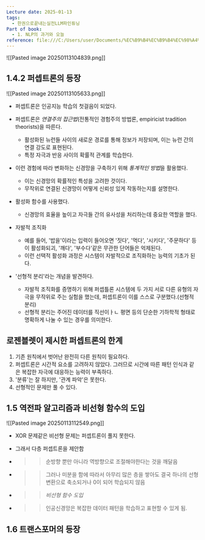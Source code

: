 ```yaml
---
Lecture date: 2025-01-13
tags:
  - 한권으로끝내는실전LLM파인튜닝
Part of book:
  - 1. NLP의 과거와 오늘
reference: file:///C:/Users/user/Documents/%EC%B9%B4%EC%B9%B4%EC%98%A4%ED%86%A1%20%EB%B0%9B%EC%9D%80%20%ED%8C%8C%EC%9D%BC/%ED%95%9C%20%EA%B6%8C%EC%9C%BC%EB%A1%9C%20%EB%81%9D%EB%82%B4%EB%8A%94%20%EC%8B%A4%EC%A0%84%20LLM%20%ED%8C%8C%EC%9D%B8%ED%8A%9C%EB%8B%9D.pdf
---
```

![[Pasted image 20250113104839.png]]


## 1.4.2 퍼셉트론의 등장
![[Pasted image 20250113105633.png]]
- 퍼셉트론은 인공지능 학습의 첫걸음이 되었다.
- 퍼셉트론은 *연결주의 접근법*(전통적인 경험주의 방법론, empiricist tradition theorists)을 따른다.
	- 활성화된 뉴런들 사이의 새로운 경로를 통해 정보가 저장되며, 이는 뉴런 간의 연결 강도로 표현된다.
	- 특정 자극과 반응 사이의 확률적 관계를 학습한다.

- 이런 경험에 따라 변화하는 신경망을 구축하기 위해 *통계적인 방법*을 활용했다.
	- 이는 신경망의 확률적인 특성을 고려한 것이다.
	- 무작위로 연결된 신경망이 어떻게 신뢰성 있게 작동하는지를 설명한다.

- 활성화 함수를 사용했다.
	- 신경망의 효율을 높이고 자극들 간의 유사성을 처리하는데 중요한 역할을 했다.

- 자발적 조직화
	- 예를 들어, '밥을'이라는 입력이 들어오면 '짓다', '먹다', '시키다', '주문하다' 등이 활성화되괴, '깨다', '부수다'같은 무관한 단어들은 억제된다.
	- 이런 선택적 활성화 과정은 시스템이 자발적으로 조직화하는 능력의 기초가 된다.

- '선형적 분리'라는 개념을 발견하다.
	- 자발적 조직화를 증명하기 위해 퍼셉틀론 시스템에 두 가지 서로 다른 유형의 자극을 무작위로 주는 실험을 했는데, 퍼셉트론이 이를 스스로 구분했다.(선형적 분리)
	- 선형적 분리는 주어진 데이터를 직선이ㅏㄴ 평면 등의 단순한 기하학적 형태로 명확하게 나눌 수 있는 경우를 의미한다.


## 로젠블렛이 제시한 퍼셉트론의 한계
1. 기존 원칙에서 벗어난 완전히 다른 원칙이 필요하다.
2. 퍼셉트론은 시간적 요소를 고려하지 않았다. 그러므로 시간에 따른 패턴 인식과 같은 복잡한 자극에 대응하는 능력이 부족하다.
3. '분류'는 잘 하지만, '관계 파악'은 못한다.
4. 선형적인 문제만 풀 수 있다.


## 1.5 역전파 알고리즘과 비선형 함수의 도입
![[Pasted image 20250113112549.png]]
- XOR 문제같은 비선형 문제는 퍼셉트론이 풀지 못한다.

- 그래서 다층 퍼셉트론을 제안함
- >> 순방향 뿐만 아니라 역방향으로 조절해야한다는 것을 깨달음
- >> 그러나 미분을 함에 따라서 아무리 많은 층을 쌓아도 결국 하나의 선형 변환으로 축소되거나 0이 되어 학습되지 않음
- >> *비선형 함수 도입*
- >> 인공신경망은 복잡한 데이터 패턴을 학습하고 표현할 수 있게 됨.


## 1.6 트랜스포머의 등장
